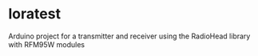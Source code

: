 # loratest
Arduino project for a transmitter and receiver using the RadioHead library with RFM95W modules
